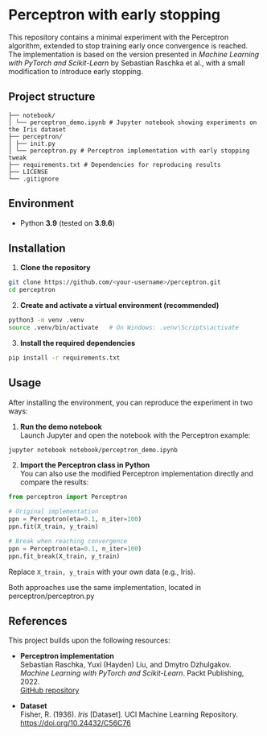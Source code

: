# Perceptron with early stopping
This repository contains a minimal experiment with the Perceptron algorithm, extended to stop training early once convergence is reached.  
The implementation is based on the version presented in *Machine Learning with PyTorch and Scikit-Learn* by Sebastian Raschka et al., with a small modification to introduce early stopping.

## Project structure
```
├── notebook/
│ └── perceptron_demo.ipynb # Jupyter notebook showing experiments on the Iris dataset
├── perceptron/
│ ├── init.py
│ └── perceptron.py # Perceptron implementation with early stopping tweak
├── requirements.txt # Dependencies for reproducing results
├── LICENSE
└── .gitignore
```

## Environment
- Python **3.9** (tested on **3.9.6**)

## Installation
1. **Clone the repository**
```bash
git clone https://github.com/<your-username>/perceptron.git
cd perceptron
```

2. **Create and activate a virtual environment (recommended)**
```bash
python3 -m venv .venv
source .venv/bin/activate   # On Windows: .venv\Scripts\activate
```

3. **Install the required dependencies**
```bash
pip install -r requirements.txt
```

## Usage
After installing the environment, you can reproduce the experiment in two ways:

1. **Run the demo notebook**  
Launch Jupyter and open the notebook with the Perceptron example:
```bash
jupyter notebook notebook/perceptron_demo.ipynb
```

2. **Import the Perceptron class in Python**  
You can also use the modified Perceptron implementation directly and compare the results:
```python
from perceptron import Perceptron

# Original implementation
ppn = Perceptron(eta=0.1, n_iter=100)
ppn.fit(X_train, y_train)

# Break when reaching convergence
ppn = Perceptron(eta=0.1, n_iter=100)
ppn.fit_break(X_train, y_train)
```

Replace `X_train, y_train` with your own data (e.g., Iris).

Both approaches use the same implementation, located in perceptron/perceptron.py

## References
This project builds upon the following resources:
- **Perceptron implementation**  
  Sebastian Raschka, Yuxi (Hayden) Liu, and Dmytro Dzhulgakov.  
  *Machine Learning with PyTorch and Scikit-Learn*. Packt Publishing, 2022.  
  [GitHub repository](https://github.com/rasbt/machine-learning-book)

- **Dataset**  
  Fisher, R. (1936). *Iris* [Dataset]. UCI Machine Learning Repository.  
  https://doi.org/10.24432/C56C76